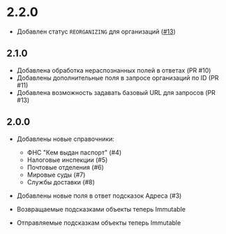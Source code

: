 # 2.2.0

- Добавлен статус `REORGANIZING` для организаций ([#13](https://github.com/KuliginStepan/dadata-client/pull/16))

## 2.1.0

- Добавлена обработка нераспознанных полей в ответах (PR #10)
- Добавлены дополнительные поля в запросе организаций по ID (PR #11)
- Добавлена возможность задавать базовый URL для запросов (PR #13)

## 2.0.0

- Добавлены новые справочники:
    - ФНС "Кем выдан паспорт" (#4)
    - Налоговые инспекции (#5)
    - Почтовые отделения (#6)
    - Мировые суды (#7)
    - Службы доставки (#8)
    
- Добавлены новые поля в ответ подсказок Адреса (#3)

- Возвращаемые подсказками объекты теперь Immutable
- Отправляемые подсказкам объекты теперь Immutable
